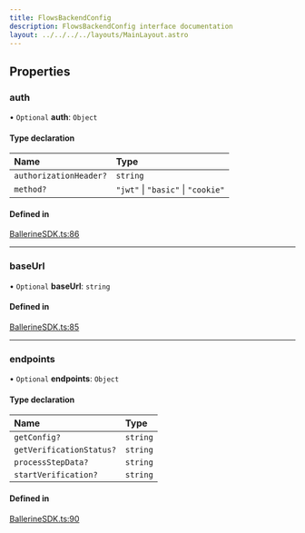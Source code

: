 ```yaml
---
title: FlowsBackendConfig
description: FlowsBackendConfig interface documentation
layout: ../../../../layouts/MainLayout.astro
---
```


## Properties

### auth

• `Optional` **auth**: `Object`

#### Type declaration

| Name                   | Type                               |
| :--------------------- | :--------------------------------- |
| `authorizationHeader?` | `string`                           |
| `method?`              | `"jwt"` \| `"basic"` \| `"cookie"` |

#### Defined in

[BallerineSDK.ts:86](https://github.com/ballerine-io/ballerine/blob/ec0b014/sdks/web-ui-sdk/src/types/BallerineSDK.ts#L86)

---

### baseUrl

• `Optional` **baseUrl**: `string`

#### Defined in

[BallerineSDK.ts:85](https://github.com/ballerine-io/ballerine/blob/ec0b014/sdks/web-ui-sdk/src/types/BallerineSDK.ts#L85)

---

### endpoints

• `Optional` **endpoints**: `Object`

#### Type declaration

| Name                     | Type     |
| :----------------------- | :------- |
| `getConfig?`             | `string` |
| `getVerificationStatus?` | `string` |
| `processStepData?`       | `string` |
| `startVerification?`     | `string` |

#### Defined in

[BallerineSDK.ts:90](https://github.com/ballerine-io/ballerine/blob/ec0b014/sdks/web-ui-sdk/src/types/BallerineSDK.ts#L90)
